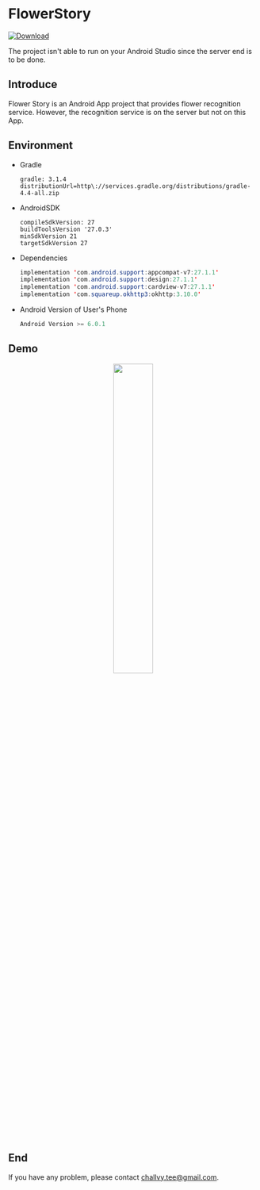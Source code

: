 # FlowerStory

[![Download](https://img.shields.io/badge/Download-v1.0.0-ff8080.svg)](https://github.com/challvy/FlowerStory/raw/master/README_RES/flower_story.apk)

The project isn't able to run on your Android Studio since the server end is to be done.

## Introduce

Flower Story is an Android App project that provides flower recognition service. However, the recognition service is on the server but not on this App.

## Environment

- Gradle

  ```
  gradle: 3.1.4
  distributionUrl=http\://services.gradle.org/distributions/gradle-4.4-all.zip
  ```

- AndroidSDK

  ```
  compileSdkVersion: 27
  buildToolsVersion '27.0.3'
  minSdkVersion 21
  targetSdkVersion 27
  ```

- Dependencies

  ```java
  implementation 'com.android.support:appcompat-v7:27.1.1'
  implementation 'com.android.support:design:27.1.1'
  implementation 'com.android.support:cardview-v7:27.1.1'
  implementation 'com.squareup.okhttp3:okhttp:3.10.0'
  ```

- Android Version of User's Phone

  ```java
  Android Version >= 6.0.1
  ```

## Demo

<div align=center>
<img src="https://github.com/challvy/FlowerStory/raw/master/README_RES/flower_story.gif" width="40%"/> 

</div>

## End

If you have any problem, please contact challvy.tee@gmail.com.